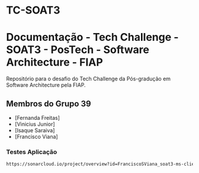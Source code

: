 # TC-SOAT3
# Documentação - Tech Challenge - SOAT3 - PosTech - Software Architecture - FIAP
Repositório para o desafio do Tech Challenge da Pós-gradução em Software Architecture pela FIAP.

## Membros do Grupo 39
- [Fernanda Freitas]
- [Vinicius Junior]
- [Isaque Saraiva]
- [Francisco Viana]

### Testes Aplicação


```sh
https://sonarcloud.io/project/overview?id=FranciscoSViana_soat3-ms-clientes
```

